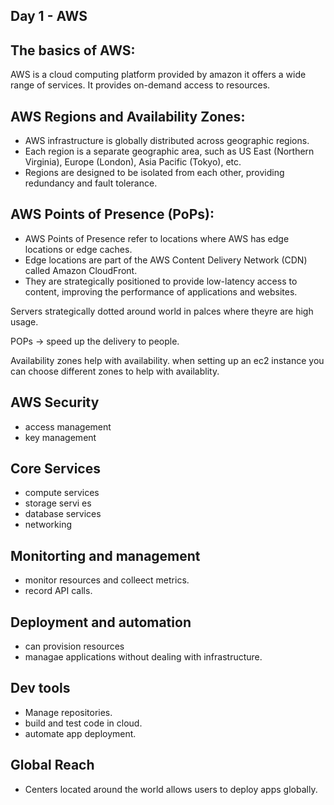 ## Day 1 - AWS

## The basics of AWS:

AWS is a cloud computing platform provided by amazon it offers a wide range of services.
It provides on-demand access to resources.

## AWS Regions and Availability Zones:

- AWS infrastructure is globally distributed across geographic regions.
- Each region is a separate geographic area, such as US East (Northern Virginia), Europe (London), Asia Pacific (Tokyo), etc.
- Regions are designed to be isolated from each other, providing redundancy and fault tolerance.

## AWS Points of Presence (PoPs):

- AWS Points of Presence refer to locations where AWS has edge locations or edge caches.
- Edge locations are part of the AWS Content Delivery Network (CDN) called Amazon CloudFront.
- They are strategically positioned to provide low-latency access to content, improving the performance of applications and websites.

Servers strategically dotted around world in palces where theyre are high usage.

POPs -> speed up the delivery to people.

Availability zones help with availability. when setting up an ec2 instance you can choose different zones to help with availablity.

## AWS Security 
- access management 
- key management

## Core Services
-    compute services
-   storage servi es
-    database services
-    networking

## Monitorting and management 
- monitor resources and colleect metrics.
- record API calls.

## Deployment and automation
 - can provision resources
 - managae applications without dealing with infrastructure.

 ## Dev tools 
 - Manage repositories.
 - build and test code in cloud.
 - automate app deployment.

 ## Global Reach

 - Centers located around the world allows users to deploy apps globally.
